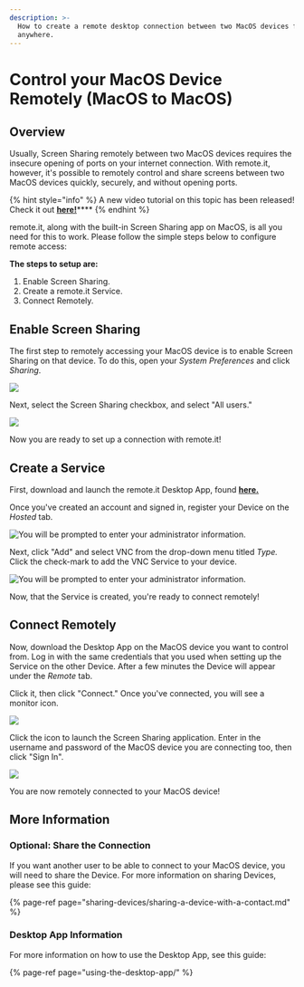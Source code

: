 ```yaml
---
description: >-
  How to create a remote desktop connection between two MacOS devices from
  anywhere.
---
```


# Control your MacOS Device Remotely \(MacOS to MacOS\)

## Overview

Usually, Screen Sharing remotely between two MacOS devices requires the insecure opening of ports on your internet connection. With remote.it, however, it's possible to remotely control and share screens between two MacOS devices quickly, securely, and without opening ports.

{% hint style="info" %}
A new video tutorial on this topic has been released! Check it out [**here!**](https://youtu.be/OrljJIk33LA)\*\*\*\*
{% endhint %}

remote.it, along with the built-in Screen Sharing app on MacOS, is all you need for this to work. Please follow the simple steps below to configure remote access:

**The steps to setup are:**

1. Enable Screen Sharing.
2. Create a remote.it Service.
3. Connect Remotely.

## Enable Screen Sharing

The first step to remotely accessing your MacOS device is to enable Screen Sharing on that device. To do this, open your _System Preferences_ and click _Sharing_.

![](../.gitbook/assets/screen-shot-2020-03-23-at-1.24.38-pm.png)

Next, select the Screen Sharing checkbox, and select "All users."

![](../.gitbook/assets/screen-shot-2020-03-23-at-1.30.53-pm.png)

Now you are ready to set up a connection with remote.it!

## Create a Service

First, download and launch the remote.it Desktop App, found [**here.**](https://github.com/remoteit/desktop/releases/latest)

Once you've created an account and signed in, register your Device on the _Hosted_ tab.

![You will be prompted to enter your administrator information.](../.gitbook/assets/screen-shot-2020-03-23-at-1.40.19-pm.png)

Next, click "Add" and select VNC from the drop-down menu titled _Type._ Click the check-mark to add the VNC Service to your device.

![You will be prompted to enter your administrator information.](../.gitbook/assets/screen-shot-2020-03-23-at-1.42.33-pm.png)

Now, that the Service is created, you're ready to connect remotely!

## Connect Remotely

Now, download the Desktop App on the MacOS device you want to control from. Log in with the same credentials that you used when setting up the Service on the other Device. After a few minutes the Device will appear under the _Remote_ tab. 

Click it, then click "Connect." Once you've connected, you will see a monitor icon.

![](../.gitbook/assets/screen-shot-2020-03-23-at-2.03.24-pm%20%281%29.png)

Click the icon to launch the Screen Sharing application. Enter in the username and password of the MacOS device you are connecting too, then click "Sign In".

![](../.gitbook/assets/screen-shot-2020-03-23-at-2.07.29-pm.png)

You are now remotely connected to your MacOS device!

## More Information

### Optional: Share the Connection

If you want another user to be able to connect to your MacOS device, you will need to share the Device. For more information on sharing Devices, please see this guide:

{% page-ref page="sharing-devices/sharing-a-device-with-a-contact.md" %}

### Desktop App Information

For more information on how to use the Desktop App, see this guide:

{% page-ref page="using-the-desktop-app/" %}

